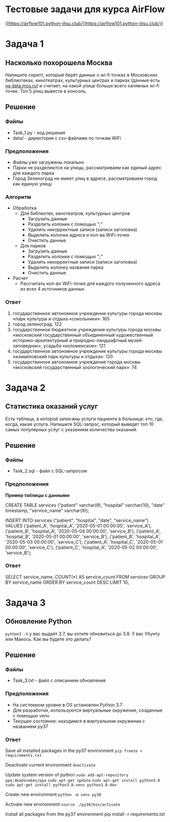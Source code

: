 # Тестовые задачи для курса AirFlow  
([https://airflow101.python-jitsu.club/](https://airflow101.python-jitsu.club/))

# Задача 1
## Насколько похорошела Москва
Напишите скрипт, который берёт данные о wi-fi точках в Московских библиотеках,
кинотеатрах, культурных центрах и парках (данные есть
[на data.mos.ru](https://data.mos.ru/opendata?categoryId=121)) и
считает, на какой улице больше всего халявных wi-fi точек.
Топ 5 улиц вывести в консоль.

## Решение
### Файлы
- Task_1.py - код решения
- data/ - директория с csv-файлами по точкам WiFi

### Предположения
- Файлы уже загружены локально 
- Парки не разделяются на улицы, рассматриваем как единый адрес для каждого парка
- Город Зеленоград не имеет улиц в адресе, рассматриваем город как единую улицу

### Алгоритм
- Обработка
	- Для библиотек, кинотеатров, культурных центров
		- Загрузить данные
		- Разделить колонки с помощью ";"
		- Удалить некорректные записи (записи заголовка)
		- Выделить колонки адреса и кол-ва WiFi-точек
		- Очистить данные
	- Для парков
		- Загрузить данные
		- Разделить колонки с помощью ";"
		- Удалить некорректные записи (записи заголовка)
		- Выделить колонку названия парка
		- Очистить данные
- Расчет
	- Рассчитать кол-во WiFi-точек для каждого полученного адреса из всех 4 источников данных

### Ответ
1. государственное автономное учреждение культуры города москвы «парк культуры и отдыха «сокольники»: 165
2. город зеленоград: 122
3. государственное бюджетное учреждение культуры города москвы «московский государственный объединенный художественный историко-архитектурный и природно-ландшафтный музей-заповедник», усадьба «коломенское»: 121
4. государственное автономное учреждение культуры города москвы «измайловский парк культуры и отдыха»: 120
5. государственное автономное учреждение города москвы «московский государственный зоологический парк»: 74

# Задача 2
## Статистика оказаний услуг
Есть таблица, в которой записаны услуги пациента в больнице: кто, где, когда, какая услуга.
Напишите SQL-запрос, который выведет топ 10 самых популярных услуг с указанием количества оказаний.

## Решение
### Файлы 
- Task_2.sql - файл с SQL-запросом

### Предположения
**Пример таблицы с данными**

CREATE TABLE services
    ("patient" varchar(9), "hospital" varchar(10), "date" timestamp, "service_name" varchar(9));
    
INSERT INTO services
    ("patient", "hospital", "date", "service_name")
VALUES
    ('patient_A', 'hospital_A', '2020-05-01 00:00:00', 'service_A'),
    ('patient_B', 'hospital_A', '2020-05-04 00:00:00', 'service_B'),
    ('patient_A', 'hospital_B', '2020-05-01 00:00:00', 'service_B'),
    ('patient_B', 'hospital_A', '2020-05-03 00:00:00', 'service_C'),
    ('patient_A', 'hospital_C', '2020-05-01 00:00:00', 'service_C'),
    ('patient_C', 'hospital_A', '2020-05-02 00:00:00', 'service_B');

### Ответ
SELECT service_name,  COUNT(*) AS service_count
FROM services
GROUP BY service_name
ORDER BY service_count DESC
LIMIT 10;

# Задача 3
## Обновление Python
`python3 -V` у вас выдаёт 3.7, вы хотите обновиться до 3.8. У вас Убунту или Макось.
Как вы будете это делать?

## Решение
### Файлы 
- Task_3.txt - файл с описанием обновления

### Предположения
- На системном уровне в OS установлен Python 3.7
- Для разработки, используются виртуальные окружения, созданные с помощью venv
- Текущее состояние: находимся в виртуальном окружении с названием py37

### Ответ
Save all installed packages in the py37 environment
`pip freeze > requirements.txt`

Deactivate current environment
`deactivate`

Update system version of python
`sudo add-apt-repository ppa:deadsnakes/ppa`
`sudo apt-get update`
`sudo apt-get install python3.8`
`sudo apt-get install python3.8-venv python3.8-dev`

Create new environment
`python -m venv py38`

Activate new environment
`source ./py38/bin/activate`

Install all packages from the py37 environment
pip install -r requirements.txt